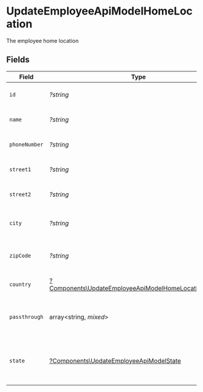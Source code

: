 # UpdateEmployeeApiModelHomeLocation

The employee home location


## Fields

| Field                                                                                                                         | Type                                                                                                                          | Required                                                                                                                      | Description                                                                                                                   | Example                                                                                                                       |
| ----------------------------------------------------------------------------------------------------------------------------- | ----------------------------------------------------------------------------------------------------------------------------- | ----------------------------------------------------------------------------------------------------------------------------- | ----------------------------------------------------------------------------------------------------------------------------- | ----------------------------------------------------------------------------------------------------------------------------- |
| `id`                                                                                                                          | *?string*                                                                                                                     | :heavy_minus_sign:                                                                                                            | Unique identifier                                                                                                             | 8187e5da-dc77-475e-9949-af0f1fa4e4e3                                                                                          |
| `name`                                                                                                                        | *?string*                                                                                                                     | :heavy_minus_sign:                                                                                                            | The name of the location                                                                                                      | Woolsthorpe Manor                                                                                                             |
| `phoneNumber`                                                                                                                 | *?string*                                                                                                                     | :heavy_minus_sign:                                                                                                            | The phone number of the location                                                                                              | +44 1476 860 364                                                                                                              |
| `street1`                                                                                                                     | *?string*                                                                                                                     | :heavy_minus_sign:                                                                                                            | The first line of the address                                                                                                 | Water Lane                                                                                                                    |
| `street2`                                                                                                                     | *?string*                                                                                                                     | :heavy_minus_sign:                                                                                                            | The second line of the address                                                                                                | Woolsthorpe by Colsterworth                                                                                                   |
| `city`                                                                                                                        | *?string*                                                                                                                     | :heavy_minus_sign:                                                                                                            | The city where the location is situated                                                                                       | Grantham                                                                                                                      |
| `zipCode`                                                                                                                     | *?string*                                                                                                                     | :heavy_minus_sign:                                                                                                            | The ZIP code/Postal code of the location                                                                                      | NG33 5NR                                                                                                                      |
| `country`                                                                                                                     | [?Components\UpdateEmployeeApiModelHomeLocationCountry](../../Models/Components/UpdateEmployeeApiModelHomeLocationCountry.md) | :heavy_minus_sign:                                                                                                            | The country code                                                                                                              |                                                                                                                               |
| `passthrough`                                                                                                                 | array<string, *mixed*>                                                                                                        | :heavy_minus_sign:                                                                                                            | Value to pass through to the provider                                                                                         | {<br/>"other_known_names": "John Doe"<br/>}                                                                                   |
| `state`                                                                                                                       | [?Components\UpdateEmployeeApiModelState](../../Models/Components/UpdateEmployeeApiModelState.md)                             | :heavy_minus_sign:                                                                                                            | The ISO3166-2 sub division where the location is situated                                                                     | GB-LIN                                                                                                                        |